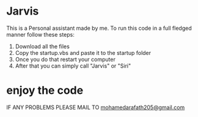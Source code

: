 # Jarvis
This is a Personal assistant made by me.
To run this code in a full fledged manner follow these steps:
1. Download all the files
2. Copy the startup.vbs and paste it to the startup folder
3. Once you do that restart your computer
4. After that you can simply call "Jarvis" or "Siri"
# enjoy the code

IF ANY PROBLEMS PLEASE MAIL TO mohamedarafath205@gmail.com
